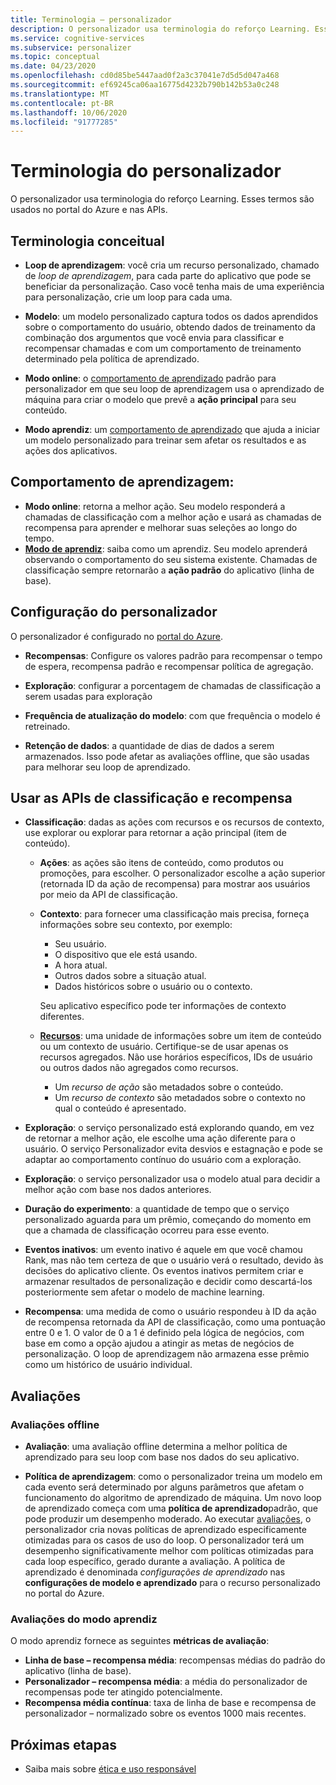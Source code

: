 ```yaml
---
title: Terminologia – personalizador
description: O personalizador usa terminologia do reforço Learning. Esses termos são usados no portal do Azure e nas APIs.
ms.service: cognitive-services
ms.subservice: personalizer
ms.topic: conceptual
ms.date: 04/23/2020
ms.openlocfilehash: cd0d85be5447aad0f2a3c37041e7d5d5d047a468
ms.sourcegitcommit: ef69245ca06aa16775d4232b790b142b53a0c248
ms.translationtype: MT
ms.contentlocale: pt-BR
ms.lasthandoff: 10/06/2020
ms.locfileid: "91777285"
---
```

# <a name="personalizer-terminology"></a>Terminologia do personalizador

O personalizador usa terminologia do reforço Learning. Esses termos são usados no portal do Azure e nas APIs.

## <a name="conceptual-terminology"></a>Terminologia conceitual

* **Loop de aprendizagem**: você cria um recurso personalizado, chamado de _loop de aprendizagem_, para cada parte do aplicativo que pode se beneficiar da personalização. Caso você tenha mais de uma experiência para personalização, crie um loop para cada uma.

* **Modelo**: um modelo personalizado captura todos os dados aprendidos sobre o comportamento do usuário, obtendo dados de treinamento da combinação dos argumentos que você envia para classificar e recompensar chamadas e com um comportamento de treinamento determinado pela política de aprendizado.

* **Modo online**: o [comportamento de aprendizado](#learning-behavior) padrão para personalizador em que seu loop de aprendizagem usa o aprendizado de máquina para criar o modelo que prevê a **ação principal** para seu conteúdo.

* **Modo aprendiz**: um [comportamento de aprendizado](#learning-behavior) que ajuda a iniciar um modelo personalizado para treinar sem afetar os resultados e as ações dos aplicativos.

## <a name="learning-behavior"></a>Comportamento de aprendizagem:

* **Modo online**: retorna a melhor ação. Seu modelo responderá a chamadas de classificação com a melhor ação e usará as chamadas de recompensa para aprender e melhorar suas seleções ao longo do tempo.
* **[Modo de aprendiz](concept-apprentice-mode.md)**: saiba como um aprendiz. Seu modelo aprenderá observando o comportamento do seu sistema existente. Chamadas de classificação sempre retornarão a **ação padrão** do aplicativo (linha de base).

## <a name="personalizer-configuration"></a>Configuração do personalizador

O personalizador é configurado no [portal do Azure](https://portal.azure.com).

* **Recompensas**: Configure os valores padrão para recompensar o tempo de espera, recompensa padrão e recompensar política de agregação.

* **Exploração**: configurar a porcentagem de chamadas de classificação a serem usadas para exploração

* **Frequência de atualização do modelo**: com que frequência o modelo é retreinado.

* **Retenção de dados**: a quantidade de dias de dados a serem armazenados. Isso pode afetar as avaliações offline, que são usadas para melhorar seu loop de aprendizado.

## <a name="use-rank-and-reward-apis"></a>Usar as APIs de classificação e recompensa

* **Classificação**: dadas as ações com recursos e os recursos de contexto, use explorar ou explorar para retornar a ação principal (item de conteúdo).

    * **Ações**: as ações são itens de conteúdo, como produtos ou promoções, para escolher. O personalizador escolhe a ação superior (retornada ID da ação de recompensa) para mostrar aos usuários por meio da API de classificação.

    * **Contexto**: para fornecer uma classificação mais precisa, forneça informações sobre seu contexto, por exemplo:
        * Seu usuário.
        * O dispositivo que ele está usando.
        * A hora atual.
        * Outros dados sobre a situação atual.
        * Dados históricos sobre o usuário ou o contexto.

        Seu aplicativo específico pode ter informações de contexto diferentes.

    * **[Recursos](concepts-features.md)**: uma unidade de informações sobre um item de conteúdo ou um contexto de usuário. Certifique-se de usar apenas os recursos agregados. Não use horários específicos, IDs de usuário ou outros dados não agregados como recursos.

        * Um _recurso de ação_ são metadados sobre o conteúdo.
        * Um _recurso de contexto_ são metadados sobre o contexto no qual o conteúdo é apresentado.

* **Exploração**: o serviço personalizado está explorando quando, em vez de retornar a melhor ação, ele escolhe uma ação diferente para o usuário. O serviço Personalizador evita desvios e estagnação e pode se adaptar ao comportamento contínuo do usuário com a exploração.

* **Exploração**: o serviço personalizador usa o modelo atual para decidir a melhor ação com base nos dados anteriores.

* **Duração do experimento**: a quantidade de tempo que o serviço personalizado aguarda para um prêmio, começando do momento em que a chamada de classificação ocorreu para esse evento.

* **Eventos inativos**: um evento inativo é aquele em que você chamou Rank, mas não tem certeza de que o usuário verá o resultado, devido às decisões do aplicativo cliente. Os eventos inativos permitem criar e armazenar resultados de personalização e decidir como descartá-los posteriormente sem afetar o modelo de machine learning.


* **Recompensa**: uma medida de como o usuário respondeu à ID da ação de recompensa retornada da API de classificação, como uma pontuação entre 0 e 1. O valor de 0 a 1 é definido pela lógica de negócios, com base em como a opção ajudou a atingir as metas de negócios de personalização. O loop de aprendizagem não armazena esse prêmio como um histórico de usuário individual.

## <a name="evaluations"></a>Avaliações

### <a name="offline-evaluations"></a>Avaliações offline

* **Avaliação**: uma avaliação offline determina a melhor política de aprendizado para seu loop com base nos dados do seu aplicativo.

* **Política de aprendizagem**: como o personalizador treina um modelo em cada evento será determinado por alguns parâmetros que afetam o funcionamento do algoritmo de aprendizado de máquina. Um novo loop de aprendizado começa com uma **política de aprendizado**padrão, que pode produzir um desempenho moderado. Ao executar [avaliações](concepts-offline-evaluation.md), o personalizador cria novas políticas de aprendizado especificamente otimizadas para os casos de uso do loop. O personalizador terá um desempenho significativamente melhor com políticas otimizadas para cada loop específico, gerado durante a avaliação. A política de aprendizado é denominada _configurações de aprendizado_ nas **configurações de modelo e aprendizado** para o recurso personalizado no portal do Azure.

### <a name="apprentice-mode-evaluations"></a>Avaliações do modo aprendiz

O modo aprendiz fornece as seguintes **métricas de avaliação**:
* **Linha de base – recompensa média**: recompensas médias do padrão do aplicativo (linha de base).
* **Personalizador – recompensa média**: a média do personalizador de recompensas pode ter atingido potencialmente.
* **Recompensa média contínua**: taxa de linha de base e recompensa de personalizador – normalizado sobre os eventos 1000 mais recentes.

## <a name="next-steps"></a>Próximas etapas

* Saiba mais sobre [ética e uso responsável](ethics-responsible-use.md)